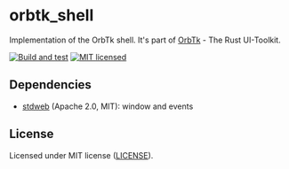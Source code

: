 # orbtk_shell

Implementation of the OrbTk shell. It's part of [OrbTk](https://gitlab.redox-os.org/redox-os/orbtk) - The Rust UI-Toolkit.

[![Build and test](https://github.com/redox-os/orbtk/workflows/build/badge.svg)](https://github.com/redox-os/orbtk/actions)
[![MIT licensed](https://img.shields.io/badge/license-MIT-blue.svg)](../../LICENSE)

## Dependencies

* [stdweb](https://github.com/koute/stdweb) (Apache 2.0, MIT): window and events

## License

Licensed under MIT license ([LICENSE](../../../LICENSE)).